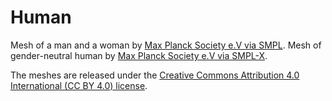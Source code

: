 # Human

Mesh of a man and a woman by [Max Planck Society e.V via SMPL](https://smpl.is.tue.mpg.de/bodylicense). Mesh of gender-neutral human by [Max Planck Society e.V via SMPL-X](https://smpl-x.is.tue.mpg.de/bodylicense.html).

The meshes are released under the [Creative Commons Attribution 4.0 International (CC BY 4.0) license](https://creativecommons.org/licenses/by/4.0/).

